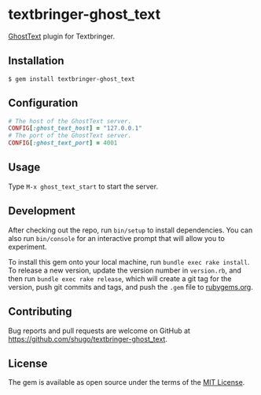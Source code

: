# textbringer-ghost_text

[GhostText](https://github.com/GhostText/GhostText) plugin for Textbringer.

## Installation

    $ gem install textbringer-ghost_text

## Configuration

```ruby
# The host of the GhostText server.
CONFIG[:ghost_text_host] = "127.0.0.1"
# The port of the GhostText server.
CONFIG[:ghost_text_port] = 4001
```

## Usage

Type `M-x ghost_text_start` to start the server.

## Development

After checking out the repo, run `bin/setup` to install dependencies. You can also run `bin/console` for an interactive prompt that will allow you to experiment.

To install this gem onto your local machine, run `bundle exec rake install`. To release a new version, update the version number in `version.rb`, and then run `bundle exec rake release`, which will create a git tag for the version, push git commits and tags, and push the `.gem` file to [rubygems.org](https://rubygems.org).

## Contributing

Bug reports and pull requests are welcome on GitHub at https://github.com/shugo/textbringer-ghost_text.


## License

The gem is available as open source under the terms of the [MIT License](http://opensource.org/licenses/MIT).
